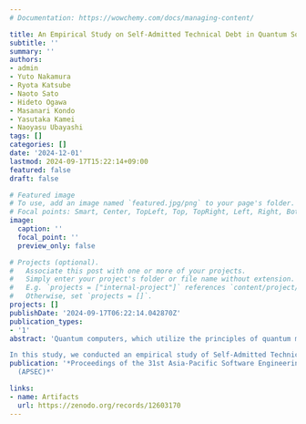 ```yaml
---
# Documentation: https://wowchemy.com/docs/managing-content/

title: An Empirical Study on Self-Admitted Technical Debt in Quantum Software
subtitle: ''
summary: ''
authors:
- admin
- Yuto Nakamura
- Ryota Katsube
- Naoto Sato
- Hideto Ogawa
- Masanari Kondo
- Yasutaka Kamei
- Naoyasu Ubayashi
tags: []
categories: []
date: '2024-12-01'
lastmod: 2024-09-17T15:22:14+09:00
featured: false
draft: false

# Featured image
# To use, add an image named `featured.jpg/png` to your page's folder.
# Focal points: Smart, Center, TopLeft, Top, TopRight, Left, Right, BottomLeft, Bottom, BottomRight.
image:
  caption: ''
  focal_point: ''
  preview_only: false

# Projects (optional).
#   Associate this post with one or more of your projects.
#   Simply enter your project's folder or file name without extension.
#   E.g. `projects = ["internal-project"]` references `content/project/deep-learning/index.md`.
#   Otherwise, set `projects = []`.
projects: []
publishDate: '2024-09-17T06:22:14.042870Z'
publication_types:
- '1'
abstract: 'Quantum computers, which utilize the principles of quantum mechanics, are expected to be applied to a wide range of fields. With the advancement of quantum computer development, a lot of quantum software, which enables the operation of quantum computers, has been developed. It has a distinct nature (e.g., superposition and entanglement of qubits) compared to traditional software, leading to the unique challenges of its development. While prior studies have clarified and defined some unique challenges of quantum software, many remain unclear due to limited research.

In this study, we conducted an empirical study of Self-Admitted Technical Debt (SATD) for quantum software. SATD is a type of technical debt, a problem in the code that the developer is aware of. Hence, we conjecture that analyzing SATDs can reveal the unique challenges developers face when developing quantum software. We manually coded 202 comments from the Python® files of the 61 open-source quantum software on GitHub®. The 202 comments correspond to a 95% confidence level with a 5% confidence interval, as in previous studies. The results showed that 88 comments (45.6% of all SATD comments) were quantum-specific SATDs (QSATDs), which require knowledge of quantum computation to repay. Furthermore, we propose a taxonomy for QSATDs. This taxonomy, which consists of four main categories and eight subcategories, classifies QSATDs in terms of quantum-specific aspects such as circuit implementation, backend, and algorithms. Our empirical results are beneficial for quantum software developers, helping them understand implementation areas that require attention. For researchers, our results promote further research, including the exploration of challenges in QSATD repayment.'
publication: '*Proceedings of the 31st Asia-Pacific Software Engineering Conference
  (APSEC)*'

links:
- name: Artifacts
  url: https://zenodo.org/records/12603170
---
```

